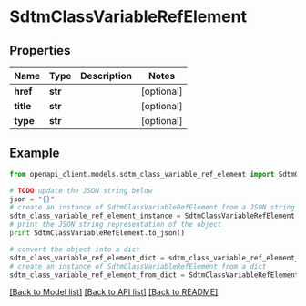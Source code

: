 # SdtmClassVariableRefElement


## Properties
Name | Type | Description | Notes
------------ | ------------- | ------------- | -------------
**href** | **str** |  | [optional] 
**title** | **str** |  | [optional] 
**type** | **str** |  | [optional] 

## Example

```python
from openapi_client.models.sdtm_class_variable_ref_element import SdtmClassVariableRefElement

# TODO update the JSON string below
json = "{}"
# create an instance of SdtmClassVariableRefElement from a JSON string
sdtm_class_variable_ref_element_instance = SdtmClassVariableRefElement.from_json(json)
# print the JSON string representation of the object
print SdtmClassVariableRefElement.to_json()

# convert the object into a dict
sdtm_class_variable_ref_element_dict = sdtm_class_variable_ref_element_instance.to_dict()
# create an instance of SdtmClassVariableRefElement from a dict
sdtm_class_variable_ref_element_from_dict = SdtmClassVariableRefElement.from_dict(sdtm_class_variable_ref_element_dict)
```
[[Back to Model list]](../README.md#documentation-for-models) [[Back to API list]](../README.md#documentation-for-api-endpoints) [[Back to README]](../README.md)


